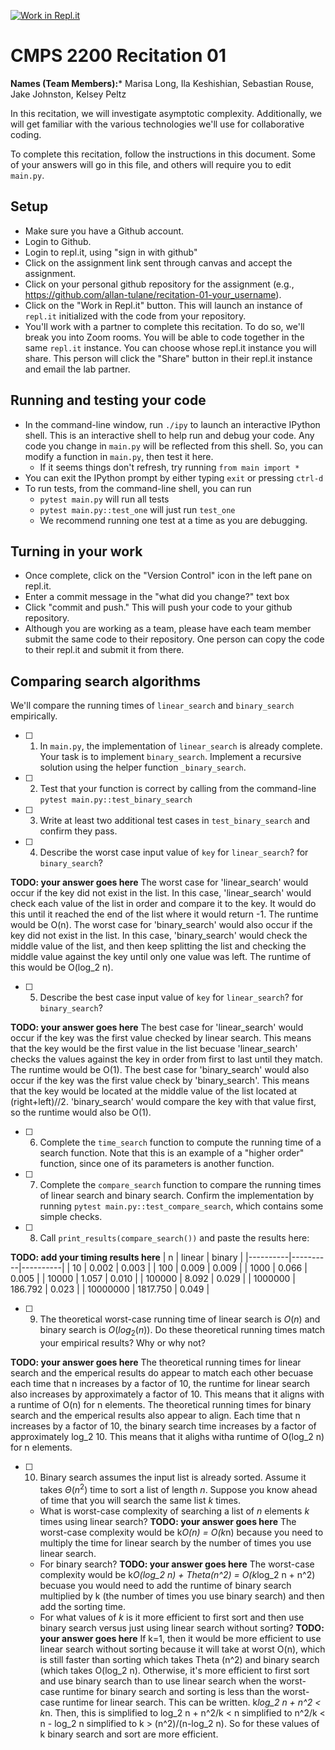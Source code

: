 [![Work in Repl.it](https://classroom.github.com/assets/work-in-replit-14baed9a392b3a25080506f3b7b6d57f295ec2978f6f33ec97e36a161684cbe9.svg)](https://classroom.github.com/online_ide?assignment_repo_id=3989353&assignment_repo_type=AssignmentRepo)
# CMPS 2200  Recitation 01

**Names (Team Members):*** Marisa Long, Ila Keshishian, Sebastian Rouse, Jake Johnston, Kelsey Peltz

In this recitation, we will investigate asymptotic complexity. Additionally, we will get familiar with the various technologies we'll use for collaborative coding.

To complete this recitation, follow the instructions in this document. Some of your answers will go in this file, and others will require you to edit `main.py`.


## Setup
- Make sure you have a Github account.
- Login to Github.
- Login to repl.it, using "sign in with github"
- Click on the assignment link sent through canvas and accept the assignment. 
- Click on your personal github repository for the assignment (e.g., https://github.com/allan-tulane/recitation-01-your_username).
- Click on the "Work in Repl.it" button. This will launch an instance of `repl.it` initialized with the code from your repository.
- You'll work with a partner to complete this recitation. To do so, we'll break you into Zoom rooms. You will be able to code together in the same `repl.it` instance. You can choose whose repl.it instance you will share. This person will click the "Share" button in their repl.it instance and email the lab partner.

## Running and testing your code
- In the command-line window, run `./ipy` to launch an interactive IPython shell. This is an interactive shell to help run and debug your code. Any code you change in `main.py` will be reflected from this shell. So, you can modify a function in `main.py`, then test it here.
  + If it seems things don't refresh, try running `from main import *`
- You can exit the IPython prompt by either typing `exit` or pressing `ctrl-d`
- To run tests, from the command-line shell, you can run
  + `pytest main.py` will run all tests
  + `pytest main.py::test_one` will just run `test_one`
  + We recommend running one test at a time as you are debugging.

## Turning in your work

- Once complete, click on the "Version Control" icon in the left pane on repl.it.
- Enter a commit message in the "what did you change?" text box
- Click "commit and push." This will push your code to your github repository.
- Although you are working as a team, please have each team member submit the same code to their repository. One person can copy the code to their repl.it and submit it from there.

## Comparing search algorithms

We'll compare the running times of `linear_search` and `binary_search` empirically.

- [ ] 1. In `main.py`, the implementation of `linear_search` is already complete. Your task is to implement `binary_search`. Implement a recursive solution using the helper function `_binary_search`. 

- [ ] 2. Test that your function is correct by calling from the command-line `pytest main.py::test_binary_search`

- [ ] 3. Write at least two additional test cases in `test_binary_search` and confirm they pass.

- [ ] 4. Describe the worst case input value of `key` for `linear_search`? for `binary_search`? 

**TODO: your answer goes here**
The worst case for 'linear_search' would occur if the key did not exist in the list. In this case, 'linear_search' would check each value of the list in order and compare it to the key. It would do this until it reached the end of the list where it would return -1. The runtime would be O(n).
The worst case for 'binary_search' would also occur if the key did not exist in the list. In this case, 'binary_search' would check the middle value of the list, and then keep splitting the list and checking the middle value against the key until only one value was left. The runtime of this would be O(log_2 n).

- [ ] 5. Describe the best case input value of `key` for `linear_search`? for `binary_search`? 

**TODO: your answer goes here**
The best case for 'linear_search' would occur if the key was the first value checked by linear search. This means that the key would be the first value in the list becuase 'linear_search' checks the values against the key in order from first to last until they match. The runtime would be O(1).
The best case for 'binary_search' would also occur if the key was the first value check by 'binary_search'. This means that the key would be located at the middle value of the list located at (right+left)//2. 'binary_search' would compare the key with that value first, so the runtime would also be O(1).

- [ ] 6. Complete the `time_search` function to compute the running time of a search function. Note that this is an example of a "higher order" function, since one of its parameters is another function.

- [ ] 7. Complete the `compare_search` function to compare the running times of linear search and binary search. Confirm the implementation by running `pytest main.py::test_compare_search`, which contains some simple checks.

- [ ] 8. Call `print_results(compare_search())` and paste the results here:

**TODO: add your timing results here**
|        n |   linear |   binary |
|----------|----------|----------|
|       10 |    0.002 |    0.003 |
|      100 |    0.009 |    0.009 |
|     1000 |    0.066 |    0.005 |
|    10000 |    1.057 |    0.010 |
|   100000 |    8.092 |    0.029 |
|  1000000 |  186.792 |    0.023 |
| 10000000 | 1817.750 |    0.049 |

- [ ] 9. The theoretical worst-case running time of linear search is $O(n)$ and binary search is $O(log_2(n))$. Do these theoretical running times match your empirical results? Why or why not?

**TODO: your answer goes here**
The theoretical running times for linear search and the emperical results do appear to match each other becuase each time that n increases by a factor of 10, the runtime for linear search also increases by approximately a factor of 10. This means that it aligns with a runtime of O(n) for n elements. The theoretical running times for binary search and the emperical results also appear to align. Each time that n increases by a factor of 10, the binary search time increases by a factor of approximately log_2 10. This means that it alighs witha runtime of O(log_2 n) for n elements.

- [ ] 10. Binary search assumes the input list is already sorted. Assume it takes $\Theta(n^2)$ time to sort a list of length $n$. Suppose you know ahead of time that you will search the same list $k$ times. 
  + What is worst-case complexity of searching a list of $n$ elements $k$ times using linear search? **TODO: your answer goes here**
	The worst-case complexity would be k*O(n) = O(k*n) because you need to multiply the time for linear search by the number of times you use linear search.
  + For binary search? **TODO: your answer goes here**
	The worst-case complexity would be k*O(log_2 n) + Theta(n^2) = O(k*log_2 n + n^2) becuase you would need to add the runtime of binary search multiplied by k (the number of times you use binary search) and then add the sorting time.
  + For what values of $k$ is it more efficient to first sort and then use binary search versus just using linear search without sorting? **TODO: your answer goes here**
	If k=1, then it would be more efficient to use linear search without sorting because it will take at worst O(n), which is still faster than sorting which takes Theta (n^2) and binary search (which takes O(log_2 n).  Otherwise, it's more efficient to first sort and use binary search than to use linear search when the worst-case runtime for binary search and sorting is less than the worst-case runtime for linear search. This can be written. k*log_2 n + n^2 < k*n. Then, this is simplified to log_2 n + n^2/k < n simplified to n^2/k < n - log_2 n simplified to k > (n^2)/(n-log_2 n). So for these values of k binary search and sort are more efficient.